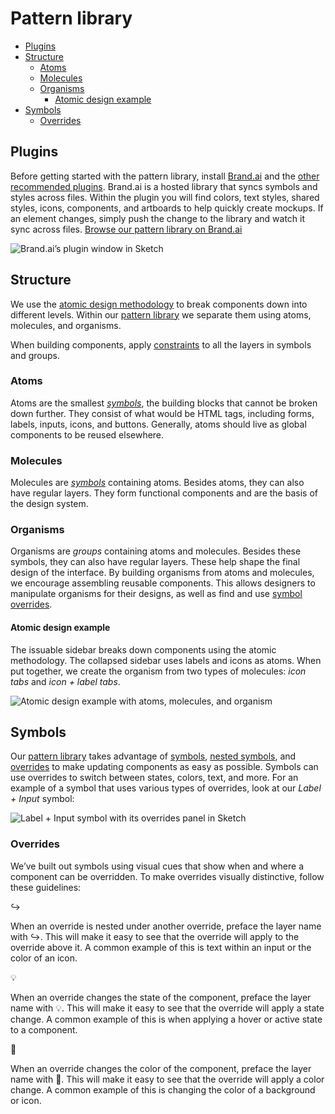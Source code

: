 # Pattern library

<!-- START doctoc generated TOC please keep comment here to allow auto update -->
<!-- DON'T EDIT THIS SECTION, INSTEAD RE-RUN doctoc TO UPDATE -->


- [Plugins](#plugins)
- [Structure](#structure)
  - [Atoms](#atoms)
  - [Molecules](#molecules)
  - [Organisms](#organisms)
    - [Atomic design example](#atomic-design-example)
- [Symbols](#symbols)
  - [Overrides](#overrides)

<!-- END doctoc generated TOC please keep comment here to allow auto update -->

## Plugins

Before getting started with the pattern library, install [Brand.ai](https://brand.ai/sketch)
and the [other recommended plugins](/CONTRIBUTING.md#plugins). Brand.ai is a hosted library that syncs
symbols and styles across files. Within the plugin you will find colors, text
styles, shared styles, icons, components, and artboards to help quickly create
mockups. If an element changes, simply push the change to the library and watch
it sync across files. [Browse our pattern library on Brand.ai](https://brand.ai/git-lab/primary-brand)

![Brand.ai’s plugin window in Sketch](images/brandai.png)


## Structure

We use the [atomic design methodology](http://bradfrost.com/blog/post/atomic-web-design/)
to break components down into different levels. Within our [pattern library][pattern-library-file]
we separate them using atoms, molecules, and organisms.

When building components, apply [constraints](https://www.sketchapp.com/docs/layer-basics/constraints/)
to all the layers in symbols and groups.

### Atoms

Atoms are the smallest [_symbols_](#symbols), the building blocks that cannot
be broken down further. They consist of what would be HTML tags, including forms,
labels, inputs, icons, and buttons. Generally, atoms should live as global
components to be reused elsewhere.

### Molecules

Molecules are [_symbols_](#symbols) containing atoms. Besides atoms, they can
also have regular layers. They form functional components and are the basis of
the design system.

### Organisms

Organisms are _groups_ containing atoms and molecules. Besides these symbols,
they can also have regular layers. These help shape the final design of the
interface. By building organisms from atoms and molecules, we encourage
assembling reusable components. This allows designers to manipulate organisms
for their designs, as well as find and use [symbol overrides](#overrides).

#### Atomic design example

The issuable sidebar breaks down components using the atomic methodology. The
collapsed sidebar uses labels and icons as atoms. When put together, we create
the organism from two types of molecules: _icon tabs_ and _icon + label tabs_.

![Atomic design example with atoms, molecules, and organism](images/atomic-design.png)


## Symbols

Our [pattern library][pattern-library-file] takes advantage of [symbols](https://www.sketchapp.com/docs/symbols/),
[nested symbols](https://www.sketchapp.com/docs/symbols/nested-symbols/), and
[overrides](https://www.sketchapp.com/docs/symbols/editing-symbols/#overrides)
to make updating components as easy as possible. Symbols can use overrides to
switch between states, colors, text, and more. For an example of a symbol that
uses various types of overrides, look at our _Label + Input_ symbol:

![Label + Input symbol with its overrides panel in Sketch](images/symbol-overrides.png)

### Overrides

We’ve built out symbols using visual cues that show when and where a component
can be overridden. To make overrides visually distinctive, follow these guidelines:

↪

When an override is nested under another override, preface the layer name with
↪. This will make it easy to see that the override will apply to the override
above it. A common example of this is text within an input or the color of an icon.

💡

When an override changes the state of the component, preface the layer name with
💡. This will make it easy to see that the override will apply a state change.
A common example of this is when applying a hover or active state to a component.

🎨

When an override changes the color of the component, preface the layer name with
🎨. This will make it easy to see that the override will apply a color change.
A common example of this is changing the color of a background or icon.

[pattern-library-file]: /production/resources/gitlab-elements.sketch
